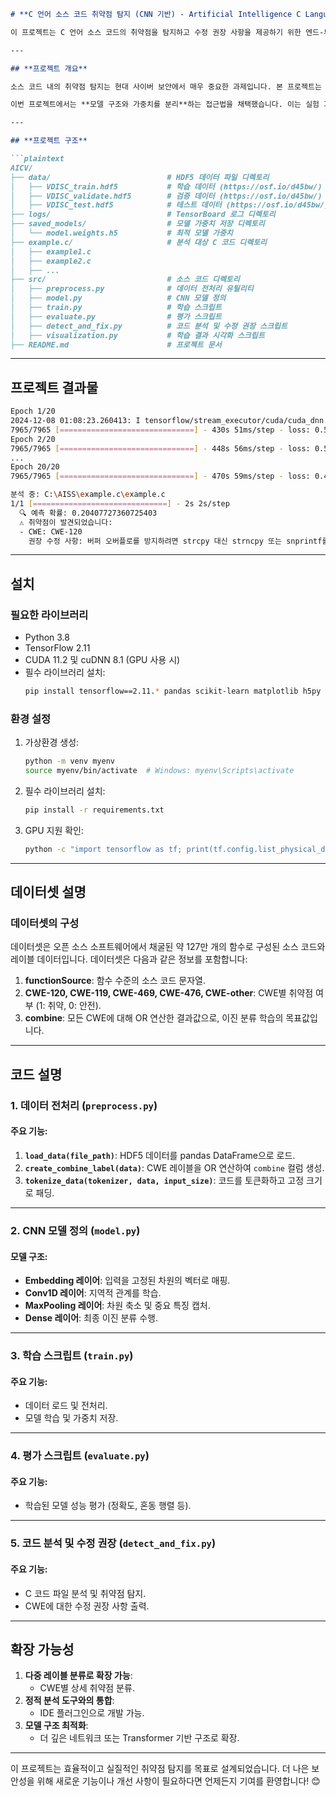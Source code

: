 ```markdown
# **C 언어 소스 코드 취약점 탐지 (CNN 기반) - Artificial Intelligence C Language Vulnerability**

이 프로젝트는 C 언어 소스 코드의 취약점을 탐지하고 수정 권장 사항을 제공하기 위한 엔드-투-엔드 솔루션을 제공합니다. 소스 코드를 토큰화하고, CNN(Convolutional Neural Network) 모델을 학습시키며, 탐지된 취약점에 대한 수정을 제안합니다.

---

## **프로젝트 개요**

소스 코드 내의 취약점 탐지는 현대 사이버 보안에서 매우 중요한 과제입니다. 본 프로젝트는 소스 코드의 패턴을 분석하여, 수작업 규칙 없이 효율적으로 취약점을 탐지하는 것을 목표로 합니다. 사전에 레이블링된 데이터를 활용해 C 언어 소스 코드를 학습하고, 취약 여부를 분류하며, 탐지된 취약점에 대한 수정 권장 사항을 제공합니다.

이번 프로젝트에서는 **모델 구조와 가중치를 분리**하는 접근법을 채택했습니다. 이는 실험 과정에서의 유연성과 모듈화를 강화하며, 가중치만 저장하는 방식은 저장 용량을 효율적으로 사용하고 모델 재사용성을 높입니다.

---

## **프로젝트 구조**

```plaintext
AICV/
├── data/                          # HDF5 데이터 파일 디렉토리
│   ├── VDISC_train.hdf5           # 학습 데이터 (https://osf.io/d45bw/)
│   ├── VDISC_validate.hdf5        # 검증 데이터 (https://osf.io/d45bw/)
│   ├── VDISC_test.hdf5            # 테스트 데이터 (https://osf.io/d45bw/)
├── logs/                          # TensorBoard 로그 디렉토리
├── saved_models/                  # 모델 가중치 저장 디렉토리
│   └── model.weights.h5           # 최적 모델 가중치
├── example.c/                     # 분석 대상 C 코드 디렉토리
│   ├── example1.c
│   ├── example2.c
│   ├── ...
├── src/                           # 소스 코드 디렉토리
│   ├── preprocess.py              # 데이터 전처리 유틸리티
│   ├── model.py                   # CNN 모델 정의
│   ├── train.py                   # 학습 스크립트
│   ├── evaluate.py                # 평가 스크립트
│   ├── detect_and_fix.py          # 코드 분석 및 수정 권장 스크립트
│   ├── visualization.py           # 학습 결과 시각화 스크립트
├── README.md                      # 프로젝트 문서
```

---

## **프로젝트 결과물**

```bash
Epoch 1/20
2024-12-08 01:08:23.260413: I tensorflow/stream_executor/cuda/cuda_dnn.cc:384] Loaded cuDNN version 8101
7965/7965 [==============================] - 430s 51ms/step - loss: 0.5336 - accuracy: 0.8995 - val_loss: 0.2630 - val_accuracy: 0.8927
Epoch 2/20
7965/7965 [==============================] - 448s 56ms/step - loss: 0.5012 - accuracy: 0.9049 - val_loss: 0.2525 - val_accuracy: 0.9065
...
Epoch 20/20
7965/7965 [==============================] - 470s 59ms/step - loss: 0.4001 - accuracy: 0.8713 - val_loss: 0.4065 - val_accuracy: 0.8712
```
```bash
분석 중: C:\AISS\example.c\example.c
1/1 [==============================] - 2s 2s/step
  🔍 예측 확률: 0.20407727360725403
  ⚠️ 취약점이 발견되었습니다:
  - CWE: CWE-120
    권장 수정 사항: 버퍼 오버플로를 방지하려면 strcpy 대신 strncpy 또는 snprintf를 사용하세요.
```
---

## **설치**

### **필요한 라이브러리**

- Python 3.8
- TensorFlow 2.11
- CUDA 11.2 및 cuDNN 8.1 (GPU 사용 시)
- 필수 라이브러리 설치:
  ```bash
  pip install tensorflow==2.11.* pandas scikit-learn matplotlib h5py
  ```

### **환경 설정**

1. 가상환경 생성:
   ```bash
   python -m venv myenv
   source myenv/bin/activate  # Windows: myenv\Scripts\activate
   ```

2. 필수 라이브러리 설치:
   ```bash
   pip install -r requirements.txt
   ```

3. GPU 지원 확인:
   ```bash
   python -c "import tensorflow as tf; print(tf.config.list_physical_devices('GPU'))"
   ```

---

## **데이터셋 설명**

### 데이터셋의 구성
데이터셋은 오픈 소스 소프트웨어에서 채굴된 약 127만 개의 함수로 구성된 소스 코드와 레이블 데이터입니다. 데이터셋은 다음과 같은 정보를 포함합니다:
1. **functionSource**: 함수 수준의 소스 코드 문자열.
2. **CWE-120, CWE-119, CWE-469, CWE-476, CWE-other**: CWE별 취약점 여부 (1: 취약, 0: 안전).
3. **combine**: 모든 CWE에 대해 OR 연산한 결과값으로, 이진 분류 학습의 목표값입니다.

---

## **코드 설명**

### **1. 데이터 전처리 (`preprocess.py`)**

#### 주요 기능:
1. **`load_data(file_path)`**: HDF5 데이터를 pandas DataFrame으로 로드.
2. **`create_combine_label(data)`**: CWE 레이블을 OR 연산하여 `combine` 컬럼 생성.
3. **`tokenize_data(tokenizer, data, input_size)`**: 코드를 토큰화하고 고정 크기로 패딩.

---

### **2. CNN 모델 정의 (`model.py`)**

#### 모델 구조:
- **Embedding 레이어**: 입력을 고정된 차원의 벡터로 매핑.
- **Conv1D 레이어**: 지역적 관계를 학습.
- **MaxPooling 레이어**: 차원 축소 및 중요 특징 캡처.
- **Dense 레이어**: 최종 이진 분류 수행.

---

### **3. 학습 스크립트 (`train.py`)**

#### 주요 기능:
- 데이터 로드 및 전처리.
- 모델 학습 및 가중치 저장.

---

### **4. 평가 스크립트 (`evaluate.py`)**

#### 주요 기능:
- 학습된 모델 성능 평가 (정확도, 혼동 행렬 등).

---

### **5. 코드 분석 및 수정 권장 (`detect_and_fix.py`)**

#### 주요 기능:
- C 코드 파일 분석 및 취약점 탐지.
- CWE에 대한 수정 권장 사항 출력.

---

## **확장 가능성**

1. **다중 레이블 분류로 확장 가능**:
   - CWE별 상세 취약점 분류.
2. **정적 분석 도구와의 통합**:
   - IDE 플러그인으로 개발 가능.
3. **모델 구조 최적화**:
   - 더 깊은 네트워크 또는 Transformer 기반 구조로 확장.

---

이 프로젝트는 효율적이고 실질적인 취약점 탐지를 목표로 설계되었습니다. 더 나은 보안성을 위해 새로운 기능이나 개선 사항이 필요하다면 언제든지 기여를 환영합니다! 😊
```
